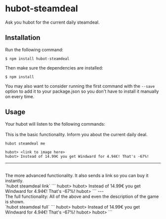 # hubot-steamdeal
Ask you hubot for the current daily steamdeal.
## Installation
Run the following command:
```
$ npm install hubot-steamdeal
```
Then make sure the dependencies are installed:
```
$ npm install
```
You may also want to consider running the first command with the `--save` option to add it to your package.json so you don't have to install it manually on every time.
## Usage
Your hubot will listen to the following commands:<br /><br />
This is the basic functionality. Inform you about the current daily deal.<br />

`hubot steamdeal me`
```
hubot> <link to image here> 
hubot> Instead of 14.99€ you get Windward for 4.94€! That's -67%!
```
---
<br />
The more advanced functionality. It also sends a link so you can buy it instantly.<br />
`hubot steamdeal link`
```
hubot> <link to image here> 
hubot> Instead of 14.99€ you get Windward for 4.94€! That's -67%!
hubot> <link to the game here>
```
---
<br />
The full functionality: All of the above and even the description of the game is shown.<br />
`hubot steamdeal full`
```
hubot> <link to image here> 
hubot> Instead of 14.99€ you get Windward for 4.94€! That's -67%!
hubot> <description of the game here>
hubot> <link to the game here>
```